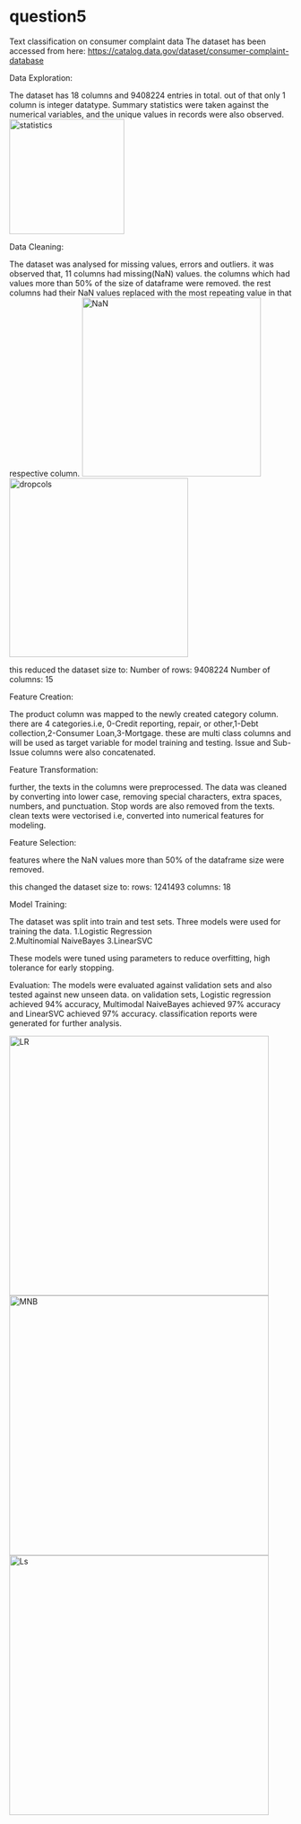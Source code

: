# question5
Text classification on consumer complaint data
The dataset has been accessed from here: https://catalog.data.gov/dataset/consumer-complaint-database

Data Exploration:

The dataset has 18 columns and 9408224 entries in total. out of that only 1 column is integer datatype. Summary statistics were taken against the numerical variables, and the unique values in records were also observed. 
<img width="205" alt="statistics" src="https://github.com/user-attachments/assets/141a343d-d8eb-4c77-bb11-1dabc75824fd" />

Data Cleaning:

The dataset was analysed for missing values, errors and outliers. it was observed that, 11 columns had missing(NaN) values. the columns which had values more than 50% of the size of dataframe were removed. the rest columns had their NaN values replaced with the most repeating value in that respective column.
<img width="319" alt="NaN" src="https://github.com/user-attachments/assets/b83b915c-76c0-4f84-b65d-317df07ca1ab" /><img width="319" alt="dropcols" src="https://github.com/user-attachments/assets/ea266d4c-084f-4a30-8068-f6c37526c03e" />

this reduced the dataset size to:
Number of rows: 9408224
Number of columns: 15

Feature Creation:	

The product column was mapped to the newly created category column. there are 4 categories.i.e, 0-Credit reporting, repair, or other,1-Debt collection,2-Consumer Loan,3-Mortgage. these are multi class columns and will be used as target variable for model training and testing. Issue and Sub-Issue columns were also concatenated.


Feature Transformation: 

further, the texts in the columns were preprocessed. The data was cleaned by converting into lower case, removing special characters, extra spaces, numbers, and punctuation. Stop words are also removed from the texts. clean texts were vectorised i.e, converted into numerical features for modeling.


Feature Selection: 

features where the NaN values more than 50% of the dataframe size were removed.

this changed the dataset size to:
rows: 1241493
columns: 18 

Model Training:

The dataset was split into train and test sets. Three models were used for training the data.
1.Logistic Regression  
2.Multinomial NaiveBayes
3.LinearSVC

These models were tuned using parameters to reduce overfitting, high tolerance for early stopping.

Evaluation:
The models were evaluated against validation sets and also tested against new unseen data. on validation sets, Logistic regression achieved 94% accuracy, Multimodal NaiveBayes achieved 97% accuracy and LinearSVC achieved 97% accuracy. classification reports were generated for further analysis.

<img width="463" alt="LR" src="https://github.com/user-attachments/assets/ce103291-6564-4db2-b52c-f5c58e33d759" />
<img width="463" alt="MNB" src="https://github.com/user-attachments/assets/4c1bcaec-b5be-46e2-b12b-8cb203bee596" />
<img width="463" alt="Ls" src="https://github.com/user-attachments/assets/fb388981-be8d-4142-bbb2-2fd61173a1e6" />

